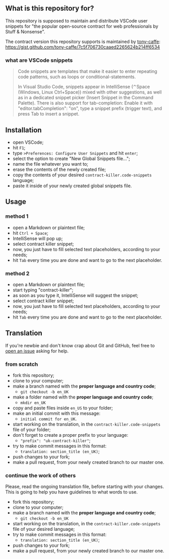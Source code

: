 ## What is this repository for?

This repository is supposed to maintain and distribute VSCode user snippets for "the popular open-source contract for web professionals by Stuff & Nonsense".

The contract version this repository supports is maintained by [tony-caffe][tony]:
https://gist.github.com/tony-caffe/7c5f706730caaed2265624b214ff6534

### what are VSCode snippets

> Code snippets are templates that make it easier to enter repeating code patterns, such as loops or conditional-statements.
>
> In Visual Studio Code, snippets appear in IntelliSense (⌃Space (Windows, Linux Ctrl+Space)) mixed with other suggestions, as well as in a dedicated snippet picker (Insert Snippet in the Command Palette). There is also support for tab-completion: Enable it with "editor.tabCompletion": "on", type a snippet prefix (trigger text), and press Tab to insert a snippet.

[tony]: https://gist.github.com/tony-caffe

## Installation

- open VSCode;
- hit `F1`;
- type `>Preferences: Configure User Snippets` and hit `enter`;
- select the option to create "New Global Snippets file...";
- name the file whatever you want to;
- erase the contents of the newly created file;
- copy the contents of your desired `contract-killer.code-snippets` language;
- paste it inside of your newly created global snippets file.

## Usage

### method 1

- open a Markdown or plaintext file;
- hit `Ctrl + Space`;
- IntelliSense will pop up;
- select contract killer snippet;
- now, you just have to fill selected text placeholders, according to your needs;
- hit `Tab` every time you are done and want to go to the next placeholder.

### method 2

- open a Markdown or plaintext file;
- start typing "contract-killer";
- as soon as you type it, IntelliSense will suggest the snippet;
- select contract killer snippet;
- now, you just have to fill selected text placeholders, according to your needs;
- hit `Tab` every time you are done and want to go to the next placeholder.

## Translation

If you're newbie and don't know crap about Git and GitHub, feel free to [open an issue][new-issue] asking for help.

[new-issue]: https://github.com/riservato-xyz/contract-killer/issues/new

### from scratch

- fork this repository;
- clone to your computer;
- make a branch named with the **proper language and country code**;
  - `git checkout -b en_UK`
- make a folder named with the **proper language and country code**;
  - `mkdir en_UK`
- copy and paste files inside `en_US` to your folder;
- make an initial commit with this message:
  - `initial commit for en_UK`.
- start working on the translation, in the `contract-killer.code-snippets` file of your folder;
- don't forget to create a proper prefix to your language:
  - `"prefix": "uk-contract-killer"`;
- try to make commit messages in this format:
  - `translation: section_title (en_UK)`;
- push changes to your fork;
- make a pull request, from your newly created branch to our master one.

### continue the work of others

Please, read the ongoing translation file, before starting with your changes. This is going to help you have guidelines to what words to use.

- fork this repository;
- clone to your computer;
- make a branch named with the **proper language and country code**;
  - `git checkout -b en_UK`
- start working on the translation, in the `contract-killer.code-snippets` file of your desired language;
- try to make commit messages in this format:
  - `translation: section_title (en_UK)`;
- push changes to your fork;
- make a pull request, from your newly created branch to our master one.
